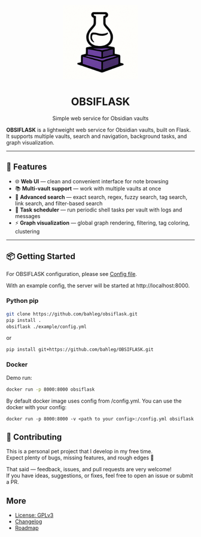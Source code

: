 <div align="center">  
    <picture>
      <img alt="OBSIFLASK logo" src="obsiflask/static/logo_small.png" width="200px">
    </picture>
    <h1> OBSIFLASK </h1>
    <p align="center"> Simple web service for Obsidian vaults </p>
</div>


**OBSIFLASK** is a lightweight web service for Obsidian vaults, built on Flask.  
It supports multiple vaults, search and navigation, background tasks, and graph visualization.

---

## 🚀 Features
- 🌐 **Web UI** — clean and convenient interface for note browsing  
- 📚 **Multi-vault support** — work with multiple vaults at once  
- 🔎 **Advanced search** — exact search, regex, fuzzy search, tag search, link search, and filter-based search  
- 📝 **Task scheduler** — run periodic shell tasks per vault with logs and messages  
- ⚡ **Graph visualization** — global graph rendering, filtering, tag coloring, clustering  

---

## 📦 Getting Started
For OBSIFLASK configuration, please see [Config file](https://github.com/bahleg/OBSIFLASK/blob/main/obsiflask/config.py).

With an example config, the server will be started at http://localhost:8000. 

### Python pip
```bash
git clone https://github.com/bahleg/obsiflask.git
pip install .
obsiflask ./example/config.yml
```

or
```
pip install git+https://github.com/bahleg/OBSIFLASK.git
```


### Docker
Demo run:
```bash bash build_docker.sh
docker run -p 8000:8000 obsiflask
```

By default docker image uses config from /config.yml. You can use the docker with your config:
```
docker run -p 8000:8000 -v <path to your config>:/config.yml obsiflask
```

## 🤝 Contributing

This is a personal pet project that I develop in my free time.  
Expect plenty of bugs, missing features, and rough edges 🙂  

That said — feedback, issues, and pull requests are very welcome!  
If you have ideas, suggestions, or fixes, feel free to open an issue or submit a PR.


## More
* [License: GPLv3](LICENSE)
* [Changelog](changelog.md)
* [Roadmap](roadmap.md)

